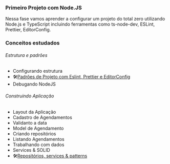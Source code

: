 ### Primeiro Projeto com Node.JS

Nessa fase vamos aprender a configurar um projeto do total zero utilizando Node.js e TypeScript incluindo ferramentas como ts-node-dev, ESLint, Prettier, EditorConfig.

### Conceitos estudados

###### Estrutura e padrões

- Configurando estrutura
- 🛠[Padrões de Projeto com Eslint, Prettier e EditorConfig](https://www.notion.so/Padr-es-de-projeto-com-ESLint-Prettier-e-EditorConfig-0b57b47a24724c859c0cf226aa0cc3a7)
- Debugando NodeJS

###### Construindo Aplicação

- Layout da Aplicação
- Cadastro de Agendamentos
- Validanto a data
- Model de Agendamento
- Criando repositórios
- Listando Agendamentos
- Trabalhando com dados
- Services & SOLID
- 🛠[Repositórios, services & patterns](https://www.notion.so/Repository-service-e-patterns-82419cceb11c4c4fbbc055ade7fb1ac5)

